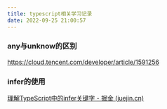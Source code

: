 ```yaml
---
title: typescript相关学习记录
date: 2022-09-25 21:00:57
---
```


### any与unknow的区别

https://cloud.tencent.com/developer/article/1591256

### infer的使用

[理解TypeScript中的infer关键字 - 掘金 (juejin.cn)](https://juejin.cn/post/6844904170353328135)